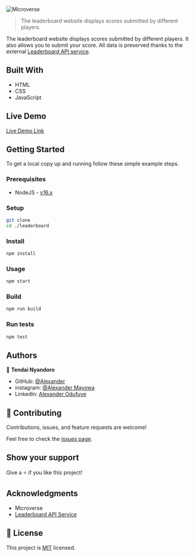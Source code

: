 ![Microverse](https://img.shields.io/badge/Microverse-blueviolet)

> The leaderboard website displays scores submitted by different players.

<!-- ![screenshot](./app_screenshot.png) -->

The leaderboard website displays scores submitted by different players. It also allows you to submit your score. All data is preserved thanks to the external [Leaderboard API service]().

## Built With

- HTML
- CSS
- JavaScript

## Live Demo

[Live Demo Link](/)

## Getting Started

To get a local copy up and running follow these simple example steps.

### Prerequisites

- NodeJS - [v16.x](https://nodejs.org/en/)

### Setup

```bash
git clone 
cd ./leaderboard
```

### Install

```bash
npm install
```

### Usage

```bash
npm start
```

### Build

```bash
npm run build
```

### Run tests

```bash
npm test
```

## Authors

👤 **Tendai Nyandoro**

- GitHub: [@Alexander](https://github.com/Alexander16108)
- instagram: [@Alexander Mayowa](https://instagram.com/codingrex)
- LinkedIn: [Alexander Odufuye](https://www.linkedin.com/in/alexander/)


## 🤝 Contributing

Contributions, issues, and feature requests are welcome!

Feel free to check the [issues page](/issues/).

## Show your support

Give a ⭐️ if you like this project!

## Acknowledgments

- Microverse
- [Leaderboard API Service]()

## 📝 License

This project is [MIT](./MIT.md) licensed.
